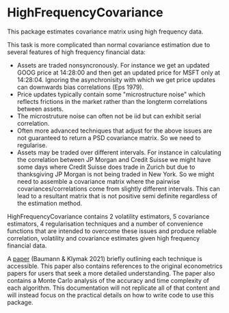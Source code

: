 # HighFrequencyCovariance

This package estimates covariance matrix using high frequency data.

This task is more complicated than normal covariance estimation due to several features of high frequency financial data:
* Assets are traded nonsyncronously. For instance we get an updated GOOG price at 14:28:00 and then get an updated price for MSFT only at 14:28:04. Ignoring the asynchronisity with which we get price updates can downwards bias correlations (Eps 1979).
* Price updates typically contain some "microstructure noise" which reflects frictions in the market rather than the longterm correlations between assets.
* The microstruture noise can often not be iid but can exhibit serial correlation.
* Often more advanced techniques that adjust for the above issues are not guaranteed to return a PSD covariance matrix. So we need to regularise.
* Assets may be traded over different intervals. For instance in calculating the correlation between JP Morgan and Credit Suisse we might have some days where Credit Suisse does  trade in Zurich but due to thanksgiving JP Morgan is not being traded in New York. So we might need to assemble a covariance matrix where the pairwise covariances/correlations come from slightly different intervals. This can lead to a resultant matrix that is not positive semi definite regardless of the estimation method.

HighFrequencyCovariance contains 2 volatility estimators, 5 covariance estimators, 4 regularisation techniques and a number of convenience functions that are intended to overcome these issues and produce reliable correlation, volatility and covariance estimates given high frequency financial data.

A [paper](https://papers.ssrn.com/sol3/papers.cfm?abstract_id=3786912) (Baumann & Klymak 2021) briefly outlining each technique is accessible. This paper also contains references to the original econometrics papers for users that seek a more detailed understanding.  The paper also contains a Monte Carlo analysis of the accuracy and time complexity of each algorithm.
This documentation will not replicate all of that content and will instead focus on the practical details on how to write code to use this package.
